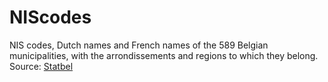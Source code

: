 # NIScodes
NIS codes, Dutch names and French names of the 589 Belgian municipalities, with the arrondissements and regions to which they belong.
Source: [Statbel](http://statbel.fgov.be/)
